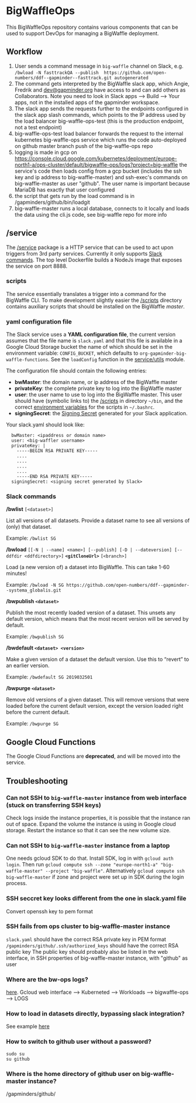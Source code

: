 # BigWaffleOps

This BigWaffleOps repository contains various components that can be used to support DevOps for managing a BigWaffle deployment.

## Workflow
1. User sends a command message in `big-waffle` channel on Slack, e.g. `/bwload -N fasttrackQA --publish  https://github.com/open-numbers/ddf--gapminder--fasttrack.git autogenerated`
2. The command gets interpreted by the BigWaffle slack app, which Angie, Fredrik and dev@gapminder.org have access to and can add others as Collaborators. Note you need to look in Slack apps --> Build --> Your apps, not in the installed apps of the gapminder workspace.
3. The slack app sends the requests further to the endpoints configured in the slack app slash commands, which points to the IP address used by the load balancer big-waffle-ops-test (this is the production endpoint, not a test endpoint)
4. big-waffle-ops-test load balancer forwards the request to the internal kubernetes big-waffle-ops service which runs the code auto-deployed on github master branch push of the big-waffle-ops repo
5. logging is made in gcp on https://console.cloud.google.com/kubernetes/deployment/europe-north1-a/ops-cluster/default/bigwaffle-ops/logs?project=big-waffle
the service's code then loads config from a gcp bucket (includes the ssh key and ip address to big-waffle-master) and ssh-exec's commands on big-waffle-master as user "github". The user name is important because MariaDB has exactly that user configured
6. the script that gets run by the load command is in /gapminders/github/bin/loadgit
7. big-waffle-master runs a local database, connects to it locally and loads the data using the cli.js code, see big-waffle repo for more info

## /service

The [/service](/service) package is a HTTP service that can be used to act upon triggers from 3rd party services. Currently it only supports [Slack commands](https://api.slack.com/slash-commands). The top level Dockerfile builds a NodeJs image that exposes the service on port 8888.

### scripts

The service essentially translates a trigger into a command for the BigWaffle CLI. To make development slightly easier the [/scripts](/scripts) directory contains auxiliary scripts that should be installed on the BigWaffle *master*.

### yaml configuration file

The Slack service uses a **YAML configuration file**, the current version assumes that the file name is `slack.yaml` and that this file is available in a Google Cloud Storage bucket the name of which should be set in the environment variable: `CONFIG_BUCKET`, which defaults to `org-gapminder-big-waffle-functions`.
See the `loadConfig` function in the [service/utils](/service/utils.js) module.

The configuration file should contain the following entries: 
- **bwMaster**: the domain name, or ip address of the BigWaffle master
- **privateKey**: the complete private key to log into the BigWaffle master
- **user**: the user name to use to log into the BigWaffle master. This user should have (symbolic links to) the [/scripts](/scripts) in directory ```~/bin```, and the correct [environment variables](big-waffle-env.sh) for the scripts in ```~/.bashrc```.
- **signingSecret**: the [Signing Secret](https://api.slack.com/docs/verifying-requests-from-slack) generated for your Slack application.

Your slack.yaml should look like:

      bwMaster: <ipaddress or domain name>
      user: <big-waffler username>
      privateKey: |
        -----BEGIN RSA PRIVATE KEY-----
        ....
        ....
        ....
        ....
        -----END RSA PRIVATE KEY-----
      signingSecret: <signing secret generated by Slack>

### Slack commands

**/bwlist** ```[<dataset>]```

List all versions of all datasets. Provide a dataset name to see all versions of (only) that dataset.

Example: `/bwlist SG`


**/bwload** ```[[-N | --name] <name>] [--publish] [-D | --dateversion] [--ddfdir <ddfdirectory>]``` **```<gitCloneUrl>```** ```[<branch>]```

Load (a new version of) a dataset into BigWaffle. This can take 1-60 minutes!

Example:  `/bwload -N SG https://github.com/open-numbers/ddf--gapminder--systema_globalis.git`


**/bwpublish ```<dataset>```**

Publish the most recently loaded version of a dataset. This unsets any default version, which means that the most recent version will be served by default.

Example: `/bwpublish SG`


**/bwdefault ```<dataset> <version>```**

Make a given version of a dataset the default version. Use this to “revert” to an earlier version.

Example: `/bwdefault SG 2019032501`


**/bwpurge ```<dataset>```**

Remove old versions of a given dataset. This will remove versions that were loaded before the current default version, except the version loaded right before the current default.

Example: `/bwpurge SG`

## Google Cloud Functions

The Google Cloud Functions are **deprecated**, and will be moved into the service. 

## Troubleshooting

### Can not SSH to `big-waffle-master` instance from web interface (stuck on transferring SSH keys)
Check logs inside the instance properties, it is possible that the instance ran out of space. 
Expand the volume the instance is using in Google cloud storage. 
Restart the instance so that it can see the new volume size. 

### Can not SSH to `big-waffle-master` instance from a laptop
One needs gcloud SDK to do that. Install SDK, log in with `gcloud auth login`. 
Then run `gcloud compute ssh --zone "europe-north1-a" "big-waffle-master" --project "big-waffle"`. 
Alternatively `gcloud compute ssh big-waffle-master` if zone and project were set up in SDK during the login process.  

### SSH seccret key looks different from the one in slack.yaml file
Convert openssh key to pem format

### SSH fails from ops cluster to big-waffle-master instance
`slack.yaml` should have the correct RSA private key in PEM format
`/gapminders/github/.ssh/authorized_keys` should have the correct RSA public key
The public key should probably also be listed in the web interface, in SSH properties of big-waffle-master instance, with "github" as user

### Where are the bw-ops logs?
[here](https://console.cloud.google.com/kubernetes/deployment/europe-north1-a/ops-cluster/default/bigwaffle-ops/logs?project=big-waffle). 
Gcloud web interface --> Kuberneted --> Workloads --> bigwaffle-ops --> LOGS

### How to load in datasets directly, bypassing slack integration?
See example [here](https://github.com/Gapminder/big-waffle/blob/production/README.md#usage)

### How to switch to github user without a password?
```
sudo su
su github
```

### Where is the home directory of github user on big-waffle-master instance?
/gapminders/github/
